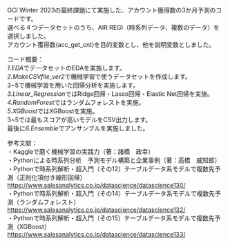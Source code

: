 GCI Winter 2023の最終課題にて実施した、アカウント獲得数の3か月予測のコードです。  
選べる４つデータセットのうち、AIR REGI（時系列データ、複数のデータ）を選択しました。  
アカウント獲得数(acc_get_cnt)を目的変数とし、他を説明変数としました。  
  
コード概要：  
*1.EDA*でデータセットのEDAを実施します。  
*2.MakeCSVfile_ver2*で機械学習で使うデータセットを作成します。  
3~5で機械学習を用いた回帰分析を実施します。  
*3.Linear_Regression*ではRidge回帰・Lasso回帰・Elastic Net回帰を実施。  
*4.RandomForest*ではランダムフォレストを実施。  
*5.XGBoost*ではXGBoostを実施。  
3~5では最もスコアが高いモデルをCSV出力します。  
最後に*6.Ensemble*でアンサンブルを実施しました。  
  
参考文献：  
・Kaggleで磨く機械学習の実践力（著：諸橋　政幸）  
・Pythonによる時系列分析　予測モデル構築と企業事例（著：高橋　威知郎）  
・Pythonで時系列解析・超入門（その12）テーブルデータ系モデルで複数先予測（正則化項付き線形回帰）  
https://www.salesanalytics.co.jp/datascience/datascience130/   
・Pythonで時系列解析・超入門（その14）テーブルデータ系モデルで複数先予測（ランダムフォレスト）  
https://www.salesanalytics.co.jp/datascience/datascience132/   
・Pythonで時系列解析・超入門（その15）テーブルデータ系モデルで複数先予測（XGBoost）  
https://www.salesanalytics.co.jp/datascience/datascience133/   
